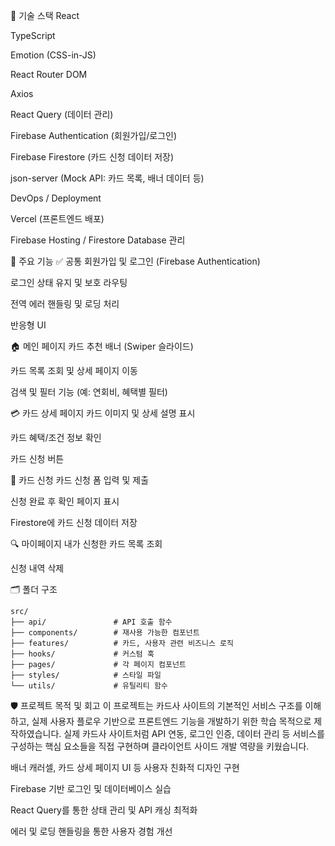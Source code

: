 🔨 기술 스택
React

TypeScript

Emotion (CSS-in-JS)

React Router DOM

Axios

React Query (데이터 관리)

Firebase Authentication (회원가입/로그인)

Firebase Firestore (카드 신청 데이터 저장)

json-server (Mock API: 카드 목록, 배너 데이터 등)

DevOps / Deployment

Vercel (프론트엔드 배포)

Firebase Hosting / Firestore Database 관리

📱 주요 기능
✅ 공통
회원가입 및 로그인 (Firebase Authentication)

로그인 상태 유지 및 보호 라우팅

전역 에러 핸들링 및 로딩 처리

반응형 UI

🏠 메인 페이지
카드 추천 배너 (Swiper 슬라이드)

카드 목록 조회 및 상세 페이지 이동

검색 및 필터 기능 (예: 연회비, 혜택별 필터)

💳 카드 상세 페이지
카드 이미지 및 상세 설명 표시

카드 혜택/조건 정보 확인

카드 신청 버튼

📝 카드 신청
카드 신청 폼 입력 및 제출

신청 완료 후 확인 페이지 표시

Firestore에 카드 신청 데이터 저장

🔍 마이페이지
내가 신청한 카드 목록 조회

신청 내역 삭제

🗂️ 폴더 구조
```
src/
├── api/               # API 호출 함수
├── components/        # 재사용 가능한 컴포넌트
├── features/          # 카드, 사용자 관련 비즈니스 로직
├── hooks/             # 커스텀 훅
├── pages/             # 각 페이지 컴포넌트
├── styles/            # 스타일 파일
└── utils/             # 유틸리티 함수
```
🛡️ 프로젝트 목적 및 회고
이 프로젝트는 카드사 사이트의 기본적인 서비스 구조를 이해하고, 실제 사용자 플로우 기반으로 프론트엔드 기능을 개발하기 위한 학습 목적으로 제작하였습니다. 실제 카드사 사이트처럼 API 연동, 로그인 인증, 데이터 관리 등 서비스를 구성하는 핵심 요소들을 직접 구현하며 클라이언트 사이드 개발 역량을 키웠습니다.

배너 캐러셀, 카드 상세 페이지 UI 등 사용자 친화적 디자인 구현

Firebase 기반 로그인 및 데이터베이스 실습

React Query를 통한 상태 관리 및 API 캐싱 최적화

에러 및 로딩 핸들링을 통한 사용자 경험 개선

